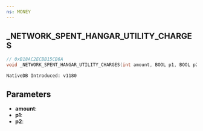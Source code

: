```yaml
---
ns: MONEY
---
```

## _NETWORK_SPENT_HANGAR_UTILITY_CHARGES

```c
// 0xB18AC2ECBB15CB6A
void _NETWORK_SPENT_HANGAR_UTILITY_CHARGES(int amount, BOOL p1, BOOL p2);
```

```
NativeDB Introduced: v1180
```

## Parameters
* **amount**:
* **p1**:
* **p2**:
